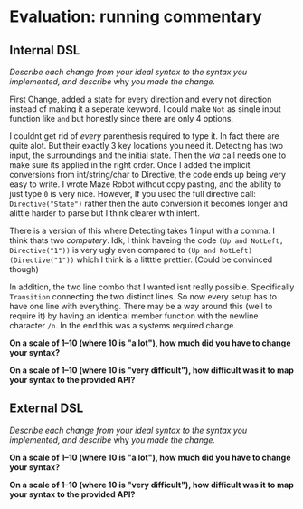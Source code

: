 # Evaluation: running commentary

## Internal DSL

_Describe each change from your ideal syntax to the syntax you implemented, and
describe_ why _you made the change._

First Change, added a state for every direction and every not direction instead of making it a seperate keyword. I could make `Not` as single input function like `and` but honestly since there are only 4 options, 
 

I couldnt get rid of *every* parenthesis required to type it. In fact there are quite alot.  But their exactly 3 key locations you need it.  Detecting has two input, the surroundings and the initial state. Then the *via* call needs one to make sure its applied in the right order. Once I added the implicit conversions from int/string/char to Directive, the code ends up being very easy to write. I wrote Maze Robot without copy pasting, and the ability to just type `0` is very nice. 
However, If you used the full directive call: `Directive("State")` rather then the auto conversion it becomes longer and alittle harder to parse but I think clearer with intent. 

There is a version of this where Detecting takes 1 input with a comma. I think thats two *computery*. Idk, I think haveing the code `(Up and NotLeft, Directive("1"))` is very ugly even compared to `(Up and NotLeft)(Directive("1"))` which I think is a littttle prettier. (Could be convinced though) 

In addition, the two line combo that I wanted isnt really possible. Specifically `Transition` connecting the two distinct lines. So now every setup has to have one line with everything. There may be a way around this (well to require it) by having an identical member function with the newline character `/n`. In the end this was a systems required change. 




**On a scale of 1–10 (where 10 is "a lot"), how much did you have to change your syntax?**

**On a scale of 1–10 (where 10 is "very difficult"), how difficult was it to map your syntax to the provided API?**

## External DSL

_Describe each change from your ideal syntax to the syntax you implemented, and
describe_ why _you made the change._

**On a scale of 1–10 (where 10 is "a lot"), how much did you have to change your syntax?**

**On a scale of 1–10 (where 10 is "very difficult"), how difficult was it to map your syntax to the provided API?**
